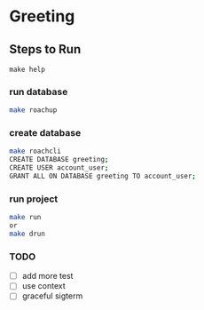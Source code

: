 # Greeting

## Steps to Run

    make help

### run database

```sh
make roachup
```

### create database

```sh
make roachcli
CREATE DATABASE greeting;
CREATE USER account_user;
GRANT ALL ON DATABASE greeting TO account_user;
```

### run project

```sh
make run
or
make drun
```

### TODO

 - [ ] add more test  
 - [ ] use context
 - [ ] graceful sigterm
